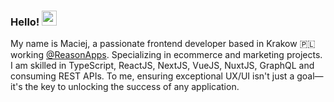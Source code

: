 ### Hello! <img src="https://media.giphy.com/media/hvRJCLFzcasrR4ia7z/giphy.gif" width="24px">

My name is Maciej, a passionate frontend developer based in Krakow 🇵🇱 working [@ReasonApps](https://www.reasonapps.pl/). Specializing in ecommerce and marketing projects. I am skilled in TypeScript, ReactJS, NextJS, VueJS, NuxtJS, GraphQL and consuming REST APIs. To me, ensuring exceptional UX/UI isn't just a goal—it's the key to unlocking the success of any application.
